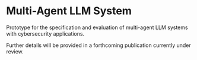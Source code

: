 # Multi-Agent LLM System
Prototype for the specification and evaluation of multi-agent LLM systems with cybersecurity applications.

Further details will be provided in a forthcoming publication currently under review.
